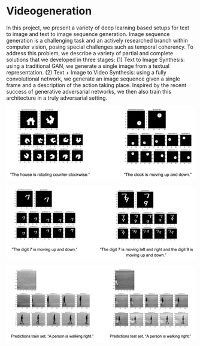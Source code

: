 # Videogeneration

In this project, we present a variety of deep learning based setups for text to image and text to image sequence generation. Image sequence generation is a challenging task and an actively researched branch within computer vision, posing special challenges such as temporal coherency. To address this problem, we describe a variety of partial and complete solutions that we developed in three stages: (1) Text to Image Synthesis: using a traditional GAN, we generate a single image from a textual representation. (2) Text + Image to Video Synthesis: using a fully convolutional network, we generate an image sequence given a single frame and a description of the action taking place. Inspired by the recent success of generative adversarial networks, we then also train this architecture in a truly adversarial setting. 

![Example](images/1.png)

![Example](images/2.png)

![Example](images/3.png)
